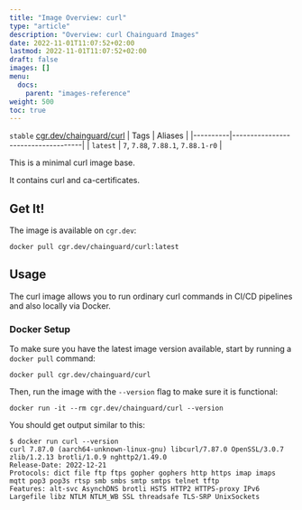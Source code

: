 ```yaml
---
title: "Image Overview: curl"
type: "article"
description: "Overview: curl Chainguard Images"
date: 2022-11-01T11:07:52+02:00
lastmod: 2022-11-01T11:07:52+02:00
draft: false
images: []
menu:
  docs:
    parent: "images-reference"
weight: 500
toc: true
---
```


`stable` [cgr.dev/chainguard/curl](https://github.com/chainguard-images/images/tree/main/images/curl)
| Tags     | Aliases                            |
|----------|------------------------------------|
| `latest` | `7`, `7.88`, `7.88.1`, `7.88.1-r0` |



This is a minimal curl image base.

It contains curl and ca-certificates.

## Get It!

The image is available on `cgr.dev`:

```
docker pull cgr.dev/chainguard/curl:latest
```

## Usage

The curl image allows you to run ordinary curl commands in CI/CD pipelines and also locally via Docker.

### Docker Setup

To make sure you have the latest image version available, start by running a `docker pull` command:

```shell
docker pull cgr.dev/chainguard/curl
```

Then, run the image with the `--version` flag to make sure it is functional:

```shell
docker run -it --rm cgr.dev/chainguard/curl --version
```
You should get output similar to this:

```shell
$ docker run curl --version
curl 7.87.0 (aarch64-unknown-linux-gnu) libcurl/7.87.0 OpenSSL/3.0.7 zlib/1.2.13 brotli/1.0.9 nghttp2/1.49.0
Release-Date: 2022-12-21
Protocols: dict file ftp ftps gopher gophers http https imap imaps mqtt pop3 pop3s rtsp smb smbs smtp smtps telnet tftp
Features: alt-svc AsynchDNS brotli HSTS HTTP2 HTTPS-proxy IPv6 Largefile libz NTLM NTLM_WB SSL threadsafe TLS-SRP UnixSockets
```
